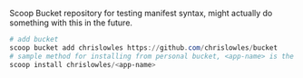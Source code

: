 Scoop Bucket repository for testing manifest syntax, might actually do something with this in the future.

```powershell
# add bucket
scoop bucket add chrislowles https://github.com/chrislowles/bucket
# sample method for installing from personal bucket, <app-name> is the name for the package
scoop install chrislowles/<app-name>
```